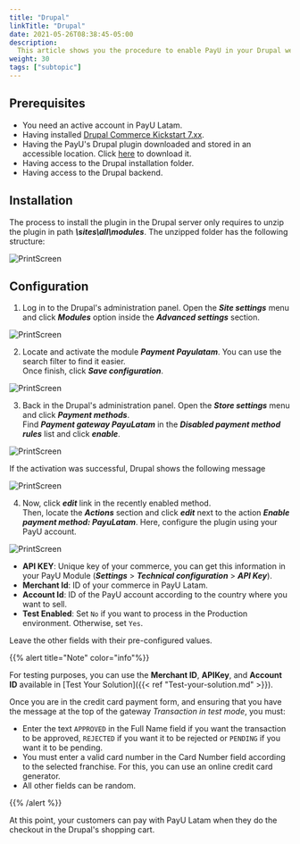 ```yaml
---
title: "Drupal"
linkTitle: "Drupal"
date: 2021-05-26T08:38:45-05:00
description:
  This article shows you the procedure to enable PayU in your Drupal website.
weight: 30
tags: ["subtopic"]
---
```


## Prerequisites
* You need an active account in PayU Latam.
* Having installed [Drupal Commerce Kickstart 7.xx](https://www.drupal.org/project/commerce_kickstart).
* Having the PayU's Drupal plugin downloaded and stored in an accessible location. Click [here](https://github.com/developers-payu-latam/developers-payu-latam.github.io/raw/master/plugins/commerce_payulatam_1.0.zip) to download it.
* Having access to the Drupal installation folder.
* Having access to the Drupal backend.

## Installation
The process to install the plugin in the Drupal server only requires to unzip the plugin in path ***\sites\all\modules***. The unzipped folder has the following structure:

![PrintScreen](/assets/Drupal/Drupal_01.png)

## Configuration
1. Log in to the Drupal's administration panel. Open the _**Site settings**_ menu and click _**Modules**_ option inside the _**Advanced settings**_ section.

![PrintScreen](/assets/Drupal/Drupal_02.png)

2. Locate and activate the module _**Payment Payulatam**_. You can use the search filter to find it easier.<br>
Once finish, click _**Save configuration**_.

![PrintScreen](/assets/Drupal/Drupal_03.png)

3. Back in the Drupal's administration panel. Open the _**Store settings**_ menu and click _**Payment methods**_.<br>
Find _**Payment gateway PayuLatam**_ in the _**Disabled payment method rules**_ list and click _**enable**_.

![PrintScreen](/assets/Drupal/Drupal_04.png)

If the activation was successful, Drupal shows the following message

![PrintScreen](/assets/Drupal/Drupal_05.png)

4. Now, click _**edit**_ link in the recently enabled method.<br>
Then, locate the _**Actions**_ section and click _**edit**_ next to the action _**Enable payment method: PayuLatam**_. Here, configure the plugin using your PayU account.

![PrintScreen](/assets/Drupal/Drupal_06.png)

* **API KEY**: Unique key of your commerce, you can get this information in your PayU Module (**_Settings_** > **_Technical configuration_** > **_API Key_**).
* **Merchant Id**: ID of your commerce in PayU Latam.
* **Account Id**: ID of the PayU account according to the country where you want to sell.
* **Test Enabled**: Set ```No``` if you want to process in the Production environment. Otherwise, set ```Yes```.

Leave the other fields with their pre-configured values.

{{% alert title="Note" color="info"%}}

For testing purposes, you can use the **Merchant ID**, **APIKey**, and **Account ID** available in [Test Your Solution]({{< ref "Test-your-solution.md" >}}).

Once you are in the credit card payment form, and ensuring that you have the message at the top of the gateway _Transaction in test mode_, you must:

* Enter the text ```APPROVED``` in the Full Name field if you want the transaction to be approved, ```REJECTED``` if you want it to be rejected or ```PENDING``` if you want it to be pending.
* You must enter a valid card number in the Card Number field according to the selected franchise. For this, you can use an online credit card generator.
* All other fields can be random.

{{% /alert %}}  

At this point, your customers can pay with PayU Latam when they do the checkout in the Drupal's shopping cart. 

